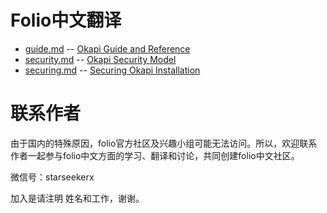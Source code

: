 # Folio中文翻译

* [guide.md](./guide.md) -- [Okapi Guide and Reference](https://github.com/folio-org/okapi/blob/master/doc/guide.md)
* [security.md](./security.md) -- [Okapi Security Model](https://github.com/folio-org/okapi/blob/master/doc/security.md)
* [securing.md](./securing.md) -- [Securing Okapi Installation](https://github.com/folio-org/okapi/blob/master/doc/securing.md)


# 联系作者

由于国内的特殊原因，folio官方社区及兴趣小组可能无法访问。所以，欢迎联系作者一起参与folio中文方面的学习、翻译和讨论，共同创建folio中文社区。

微信号：starseekerx

加入是请注明 姓名和工作，谢谢。
